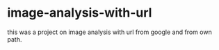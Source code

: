 # image-analysis-with-url
this was a project on image analysis with url from google and from own path.
